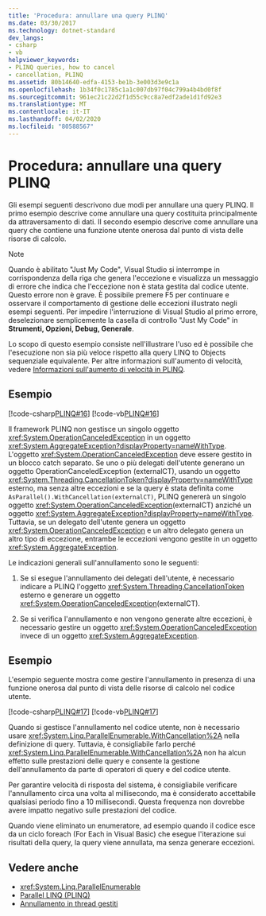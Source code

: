 ```yaml
---
title: 'Procedura: annullare una query PLINQ'
ms.date: 03/30/2017
ms.technology: dotnet-standard
dev_langs:
- csharp
- vb
helpviewer_keywords:
- PLINQ queries, how to cancel
- cancellation, PLINQ
ms.assetid: 80b14640-edfa-4153-be1b-3e003d3e9c1a
ms.openlocfilehash: 1b34f0c1785c1a1c007db97f04c799a4b4bd0f8f
ms.sourcegitcommit: 961ec21c22d2f1d55c9cc8a7edf2ade1d1fd92e3
ms.translationtype: MT
ms.contentlocale: it-IT
ms.lasthandoff: 04/02/2020
ms.locfileid: "80588567"
---
```

# <a name="how-to-cancel-a-plinq-query"></a>Procedura: annullare una query PLINQ
Gli esempi seguenti descrivono due modi per annullare una query PLINQ. Il primo esempio descrive come annullare una query costituita principalmente da attraversamento di dati. Il secondo esempio descrive come annullare una query che contiene una funzione utente onerosa dal punto di vista delle risorse di calcolo.

> [!NOTE]
> Quando è abilitato "Just My Code", Visual Studio si interrompe in corrispondenza della riga che genera l'eccezione e visualizza un messaggio di errore che indica che l'eccezione non è stata gestita dal codice utente. Questo errore non è grave. È possibile premere F5 per continuare e osservare il comportamento di gestione delle eccezioni illustrato negli esempi seguenti. Per impedire l'interruzione di Visual Studio al primo errore, deselezionare semplicemente la casella di controllo "Just My Code" in **Strumenti, Opzioni, Debug, Generale**.
>
> Lo scopo di questo esempio consiste nell'illustrare l'uso ed è possibile che l'esecuzione non sia più veloce rispetto alla query LINQ to Objects sequenziale equivalente. Per altre informazioni sull'aumento di velocità, vedere [Informazioni sull'aumento di velocità in PLINQ](../../../docs/standard/parallel-programming/understanding-speedup-in-plinq.md).

## <a name="example"></a>Esempio

[!code-csharp[PLINQ#16](../../../samples/snippets/csharp/VS_Snippets_Misc/plinq/cs/plinqsamples.cs#16)]
[!code-vb[PLINQ#16](../../../samples/snippets/visualbasic/VS_Snippets_Misc/plinq/vb/plinqsnippets1.vb#16)]

Il framework PLINQ non gestisce un singolo oggetto <xref:System.OperationCanceledException> in un oggetto <xref:System.AggregateException?displayProperty=nameWithType>. L'oggetto <xref:System.OperationCanceledException> deve essere gestito in un blocco catch separato. Se uno o più delegati dell'utente generano un oggetto OperationCanceledException (externalCT), usando un oggetto <xref:System.Threading.CancellationToken?displayProperty=nameWithType> esterno, ma senza altre eccezioni e se la query è stata definita come `AsParallel().WithCancellation(externalCT)`, PLINQ genererà un singolo oggetto <xref:System.OperationCanceledException>(externalCT) anziché un oggetto <xref:System.AggregateException?displayProperty=nameWithType>. Tuttavia, se un delegato dell'utente genera un oggetto <xref:System.OperationCanceledException> e un altro delegato genera un altro tipo di eccezione, entrambe le eccezioni vengono gestite in un oggetto <xref:System.AggregateException>.

Le indicazioni generali sull'annullamento sono le seguenti:

1. Se si esegue l'annullamento dei delegati dell'utente, è necessario indicare a PLINQ l'oggetto <xref:System.Threading.CancellationToken> esterno e generare un oggetto <xref:System.OperationCanceledException>(externalCT).

2. Se si verifica l'annullamento e non vengono generate altre eccezioni, è necessario gestire un oggetto <xref:System.OperationCanceledException> invece di un oggetto <xref:System.AggregateException>.

## <a name="example"></a>Esempio

L'esempio seguente mostra come gestire l'annullamento in presenza di una funzione onerosa dal punto di vista delle risorse di calcolo nel codice utente.

[!code-csharp[PLINQ#17](../../../samples/snippets/csharp/VS_Snippets_Misc/plinq/cs/plinqsamples.cs#17)]
[!code-vb[PLINQ#17](../../../samples/snippets/visualbasic/VS_Snippets_Misc/plinq/vb/plinqsnippets1.vb#17)]

Quando si gestisce l'annullamento nel codice utente, non è necessario usare <xref:System.Linq.ParallelEnumerable.WithCancellation%2A> nella definizione di query. Tuttavia, è consigliabile farlo perché <xref:System.Linq.ParallelEnumerable.WithCancellation%2A> non ha alcun effetto sulle prestazioni delle query e consente la gestione dell'annullamento da parte di operatori di query e del codice utente.

Per garantire velocità di risposta del sistema, è consigliabile verificare l'annullamento circa una volta al millisecondo, ma è considerato accettabile qualsiasi periodo fino a 10 millisecondi. Questa frequenza non dovrebbe avere impatto negativo sulle prestazioni del codice.

Quando viene eliminato un enumeratore, ad esempio quando il codice esce da un ciclo foreach (For Each in Visual Basic) che esegue l'iterazione sui risultati della query, la query viene annullata, ma senza generare eccezioni.

## <a name="see-also"></a>Vedere anche

- <xref:System.Linq.ParallelEnumerable>
- [Parallel LINQ (PLINQ)](../../../docs/standard/parallel-programming/introduction-to-plinq.md)
- [Annullamento in thread gestiti](../../../docs/standard/threading/cancellation-in-managed-threads.md)
